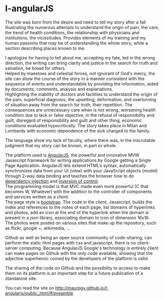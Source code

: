 ﻿I-angularJS
================

The site was born from the desire and need to tell my story after a fall illustrating the numerous attempts to understand the origin of pain, the care, the trend of health conditions, the relationship with physicians and institutions, the vicissitudes. Provides elements of my training and my human passions that may be of understanding the whole story, while a section describing places known to me.



I apologize for having to tell about me, accepting my fate, led in the wrong direction, the writing can bring clarity and justice in the search for truth and salvation, be bread for others.  
Helped by maestoes and celestial forces, not ignorant of God's mercy, the site can show the course of the story in a manner consistent with the sequence of events and understandable by providing the information, aided by documents, comments, analysis and explanations.  
Highlighting the inability of doctors and facilities to understand the origin of the pain, superficial diagnosis, the upsetting, deformation, and overturning of situation away from the search for truth, their repetition. The consequences are unnecessary care when is not wrong, worsening health condition due to lack or false objective, in the refusal of responsibility and guilt, disregard of responsibility and guilt and other thing, economic conditions evaluated hypocritically. The story takes place in Milan and Lombardy with economic dependence of the sick charged to the family.  

The language show my lack of faculty, where there was, in the inscrutable judgment that my story can be known, in part or whole.

The platform used is [AngularJS](https://angularjs.org/), the powerful and innovative MVW Javascript framework for writing applications by Google getting a Single Page Application. AngularJS lets extend HTML’s syntax, automatically synchronizes data from your UI (view) with your JavaScript objects (model) through 2-way data binding and teaches the browser how to do [dependency injection](http://en.wikipedia.org/wiki/Dependency_injection) and [inversion of control](http://en.wikipedia.org/wiki/Inversion_of_control).  
The programming model is that MVC made even more powerful (C that becomes W, Whatever) with the addition to the controller of components and services written as a client.  
The page style is [bootstrap](http://getbootstrap.com/). The code in the client, Javascript, builds the index and references to the notes of each page, list domains of hyperlinks and photos, add an icon at the end of the hyperlink when the domain is present in a json library, associating domain to icon of dimension 16x16.  
The photos were posted on various sites that make up the repository, such as flickr, google +, wikimedia, ...

Github as well as being an open source community of code-sharing, can perform the static html pages with css and javascript, there is no client-server computing. Because AngularJS Google's technology is entirely client can make pages on Github with the only code available, showing that the adjective superheroic coined by the developers of the platform is valid.

The sharing of the code on Github and the possibility to access to make them on its platform is an important step for a future publication of a standalone site.

You can read the site on http://maurogv.github.io/I-angularjs/public_html/#/preamble
